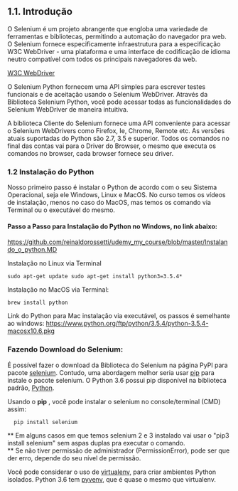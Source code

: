 ## 1.1. Introdução

O Selenium é um projeto abrangente que engloba uma variedade de ferramentas e bibliotecas, permitindo a automação do navegador pra web. O Selenium fornece especificamente infraestrutura para a especificação W3C WebDriver - uma plataforma e uma interface de codificação de idioma neutro compatível com todos os principais navegadores da web.

[W3C WebDriver](https://www.w3.org/TR/webdriver1/)

O Selenium Python fornecem uma API simples para escrever testes funcionais e de aceitação usando o Selenium WebDriver. Através da Biblioteca Selenium Python, você pode acessar todas as funcionalidades do Selenium WebDriver de maneira intuitiva.

A biblioteca Cliente do Selenium fornece uma API conveniente para acessar o Selenium WebDrivers como Firefox, Ie, Chrome, Remote etc. As versões atuais suportadas do Python são 2.7, 3.5 e superior. Todos os comandos no final das contas vai para o Driver do Browser, o mesmo que executa os comandos no browser, cada browser fornece seu driver.


### 1.2 Instalação do Python

Nosso primeiro passo é instalar o Python de acordo com o seu Sistema Operacional, seja ele Windows, Linux e MacOS. No curso temos os vídeos de instalação, menos no caso do MacOS, mas temos os comando via Terminal ou o executável do mesmo.


#### Passo a Passo para Instalação do Python no Windows, no link abaixo:

https://github.com/reinaldorossetti/udemy_my_course/blob/master/Instalando_o_python.MD


Instalação no Linux via Terminal
```
sudo apt-get update sudo apt-get install python3=3.5.4*
```

Instalação no MacOS via Terminal:
```
brew install python
```

Link do Python para Mac instalação via executável, os passos é semelhante ao windows:
https://www.python.org/ftp/python/3.5.4/python-3.5.4-macosx10.6.pkg


### Fazendo Download do Selenium:

É possível fazer o download da Biblioteca do Selenium na página PyPI para pacote [selenium](https://pypi.python.org/pypi/selenium). Contudo, uma abordagem melhor seria usar [pip](https://pip.pypa.io/en/latest/installing) para instale o pacote selenium. O Python 3.6 possui pip disponível na biblioteca padrão, [Python](https://docs.python.org/3.6/installing/index.html).

Usando o **pip** , você pode instalar o selenium no console/terminal (CMD) assim:
```
  pip install selenium
```
** Em alguns casos em que temos selenium 2 e 3 instalado vai usar o "pip3 install selenium" sem aspas duplas pra executar o comando.  
** Se não tiver permissão de administrador (PermissionError), pode ser que der erro, depende do seu nível de permissão.  

Você pode considerar o uso de [virtualenv](http://www.virtualenv.org>), para criar ambientes Python isolados. Python 3.6 tem [pyvenv](https://docs.python.org/3.6/using/scripts.html#scripts-pyvenv), que é quase o mesmo que virtualenv.







